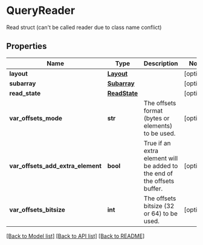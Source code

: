 # QueryReader

Read struct (can't be called reader due to class name conflict)

## Properties

| Name                              | Type                          | Description                                                              | Notes      |
| --------------------------------- | ----------------------------- | ------------------------------------------------------------------------ | ---------- |
| **layout**                        | [**Layout**](Layout.md)       |                                                                          | [optional] |
| **subarray**                      | [**Subarray**](Subarray.md)   |                                                                          | [optional] |
| **read_state**                    | [**ReadState**](ReadState.md) |                                                                          | [optional] |
| **var_offsets_mode**              | **str**                       | The offsets format (bytes or elements) to be used.                       | [optional] |
| **var_offsets_add_extra_element** | **bool**                      | True if an extra element will be added to the end of the offsets buffer. | [optional] |
| **var_offsets_bitsize**           | **int**                       | The offsets bitsize (32 or 64) to be used.                               | [optional] |

[[Back to Model list]](../README.md#documentation-for-models) [[Back to API list]](../README.md#documentation-for-api-endpoints) [[Back to README]](../README.md)
